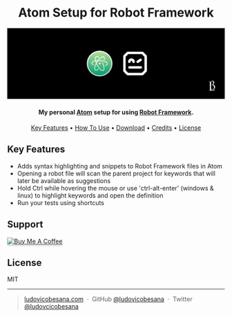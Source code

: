 <div align="center">

# Atom Setup for Robot Framework

  <img src="images/atom-robotframework.png" alt="robotframework"></a>

</div>
</h1>

<h4 align="center">My personal <a href="https://atom.io/" target="_blank">Atom</a> setup for using <a href="http://robotframework.org/" target="_blank">Robot Framework</a>.</h4>

</p>

<p align="center">
  <a href="#key-features">Key Features</a> •
  <a href="#how-to-use">How To Use</a> •
  <a href="#download">Download</a> •
  <a href="#credits">Credits</a> •
  <a href="#license">License</a>
</p>

## Key Features

* Adds syntax highlighting and snippets to Robot Framework files in Atom
* Opening a robot file will scan the parent project for keywords that will later be available as suggestions
* Hold Ctrl while hovering the mouse or use 'ctrl-alt-enter' (windows & linux) to highlight keywords and open the definition
* Run your tests using shortcuts


## Support

<a href="https://www.buymeacoffee.com/ludovicobesana" target="_blank"><img src="https://www.buymeacoffee.com/assets/img/custom_images/yellow_img.png" alt="Buy Me A Coffee" style="height: 41px !important;width: 174px !important;box-shadow: 0px 3px 2px 0px rgba(190, 190, 190, 0.5) !important;-webkit-box-shadow: 0px 3px 2px 0px rgba(190, 190, 190, 0.5) !important;" ></a>


<!-- ## You may also like...

- [Text](https://github.com/text) - Text -->

## License

MIT

---

> [ludovicobesana.com](https://www.ludovicobesana.com) &nbsp;&middot;&nbsp;
> GitHub [@ludovicobesana](https://github.com/ludovicobesana) &nbsp;&middot;&nbsp;
> Twitter [@ludovcicobesana](https://twitter.com/ludovicobesana)
